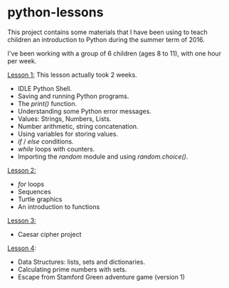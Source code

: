 # python-lessons
This project contains some materials that I have been using to teach children an introduction to Python during the summer term of 2016.

I've been working with a group of 6 children (ages 8 to 11), with one hour per week.

[Lesson 1:](lesson1)
This lesson actually took 2 weeks.
* IDLE Python Shell.
* Saving and running Python programs.
* The *print()* function.
* Understanding some Python error messages.
* Values: Strings, Numbers, Lists.
* Number arithmetic, string concatenation.
* Using variables for storing values.
* *if* / *else* conditions.
* *while* loops with counters.
* Importing the *random* module and using *random.choice()*.

[Lesson 2:](lesson2)
* *for* loops
* Sequences
* Turtle graphics
* An introduction to functions

[Lesson 3:](lesson3)
* Caesar cipher project

[Lesson 4](lesson4):
* Data Structures: lists, sets and dictionaries.
* Calculating prime numbers with sets.
* Escape from Stamford Green adventure game (version 1)
